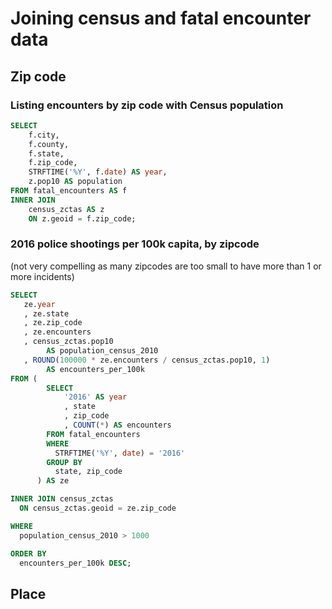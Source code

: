 # Joining census and fatal encounter data



## Zip code

### Listing encounters by zip code with Census population

```sql
SELECT
    f.city,
    f.county,
    f.state,
    f.zip_code,
    STRFTIME('%Y', f.date) AS year,
    z.pop10 AS population
FROM fatal_encounters AS f
INNER JOIN
    census_zctas AS z
    ON z.geoid = f.zip_code;

```

### 2016 police shootings per 100k capita, by zipcode

(not very compelling as many zipcodes are too small to have more than 1 or more incidents)


```sql
SELECT
   ze.year
   , ze.state
   , ze.zip_code
   , ze.encounters
   , census_zctas.pop10  
        AS population_census_2010
   , ROUND(100000 * ze.encounters / census_zctas.pop10, 1) 
        AS encounters_per_100k
FROM (
        SELECT
            '2016' AS year
            , state
            , zip_code
            , COUNT(*) AS encounters
        FROM fatal_encounters
        WHERE 
          STRFTIME('%Y', date) = '2016'
        GROUP BY 
          state, zip_code
      ) AS ze

INNER JOIN census_zctas
  ON census_zctas.geoid = ze.zip_code

WHERE 
  population_census_2010 > 1000

ORDER BY 
  encounters_per_100k DESC;
```




## Place



